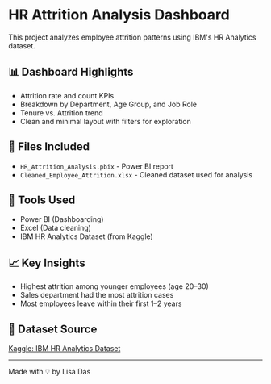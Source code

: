 # HR Attrition Analysis Dashboard

This project analyzes employee attrition patterns using IBM's HR Analytics dataset.

## 📊 Dashboard Highlights
- Attrition rate and count KPIs
- Breakdown by Department, Age Group, and Job Role
- Tenure vs. Attrition trend
- Clean and minimal layout with filters for exploration

## 📁 Files Included
- `HR_Attrition_Analysis.pbix` - Power BI report
- `Cleaned_Employee_Attrition.xlsx` - Cleaned dataset used for analysis

## 📌 Tools Used
- Power BI (Dashboarding)
- Excel (Data cleaning)
- IBM HR Analytics Dataset (from Kaggle)

## 📈 Key Insights
- Highest attrition among younger employees (age 20–30)
- Sales department had the most attrition cases
- Most employees leave within their first 1–2 years

## 📂 Dataset Source
[Kaggle: IBM HR Analytics Dataset](https://www.kaggle.com/datasets/pavansubhasht/ibm-hr-analytics-attrition-dataset)

---
Made with 💡 by Lisa Das
